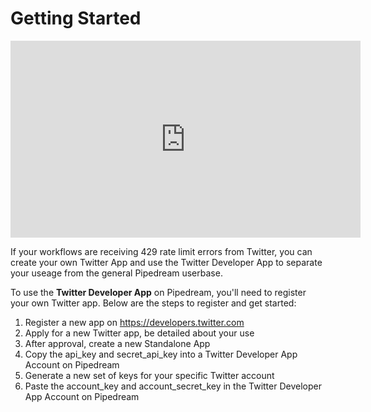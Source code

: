 # Getting Started

<iframe width="560" height="315" src="https://www.youtube.com/embed/qFV0JRc9M-Y" title="YouTube video player" frameborder="0" allow="accelerometer; autoplay; clipboard-write; encrypted-media; gyroscope; picture-in-picture" allowfullscreen></iframe>

If your workflows are receiving 429 rate limit errors from Twitter, you can create your own Twitter App and use the Twitter Developer App to separate your useage from the general Pipedream userbase.

To use the **Twitter Developer App** on Pipedream, you'll need to register your own Twitter app. Below are the steps to register and get started:

1. Register a new app on https://developers.twitter.com
2. Apply for a new Twitter app, be detailed about your use
3. After approval, create a new Standalone App
4. Copy the api_key and secret_api_key into a Twitter Developer App Account on Pipedream
5. Generate a new set of keys for your specific Twitter account
6. Paste the account_key and account_secret_key in the Twitter Developer App Account on Pipedream

